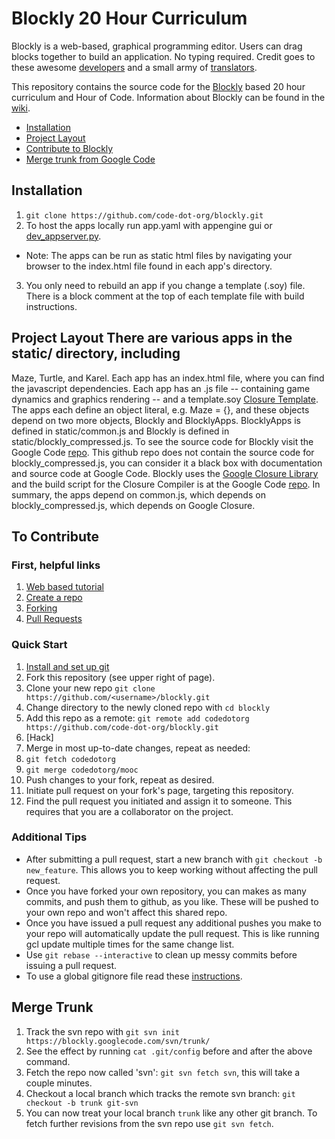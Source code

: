 # Blockly 20 Hour Curriculum

Blockly is a web-based, graphical programming editor. Users can drag blocks
together to build an application. No typing required. Credit goes to these
awesome [developers](https://code.google.com/p/blockly/wiki/Credits#Engineers)
and a small army of
[translators](https://code.google.com/p/blockly/wiki/Credits#Translators).

This repository contains the source code for the
[Blockly](https://code.google.com/p/blockly/) based 20 hour curriculum and Hour
of Code. Information about Blockly can be found in the
[wiki](https://code.google.com/p/blockly/w/list).

- [Installation](#installation)
- [Project Layout](#project-layout)
- [Contribute to Blockly](#to-contribute)
- [Merge trunk from Google Code](#merge-trunk)

## Installation

1. `git clone https://github.com/code-dot-org/blockly.git`
2. To host the apps locally run app.yaml with appengine gui or
   [dev_appserver.py](https://developers.google.com/appengine/downloads).
  - Note: The apps can be run as static html files by navigating your browser
    to the index.html file found in each app's directory.
3. You only need to rebuild an app if you change a template (.soy) file. There
   is a block comment at the top of each template file with build instructions.

## Project Layout There are various apps in the static/ directory, including
Maze, Turtle, and Karel. Each app has an index.html file, where you can find
the javascript dependencies. Each app has an <app>.js file -- containing game
dynamics and graphics rendering -- and a template.soy [Closure
Template](https://developers.google.com/closure/templates/). The apps each
define an object literal, e.g. Maze = {}, and these objects depend on two more
objects, Blockly and BlocklyApps. BlocklyApps is defined in static/common.js
and Blockly is defined in static/blockly\_compressed.js. To see the source code
for Blockly visit the Google Code [repo](https://code.google.com/p/blockly/).
This github repo does not contain the source code for blockly\_compressed.js,
you can consider it a black box with documentation and source code at Google
Code. Blockly uses the [Google Closure
Library](https://developers.google.com/closure/) and the build script for the
Closure Compiler is at the Google Code
[repo](https://code.google.com/p/blockly/). In summary, the apps depend on
common.js, which depends on blockly\_compressed.js, which depends on Google
Closure.

## To Contribute

### First, helpful links

1. [Web based tutorial](http://try.github.io/levels/1/challenges/1)
2. [Create a repo](https://help.github.com/articles/create-a-repo)
3. [Forking](https://help.github.com/articles/fork-a-repo)
4. [Pull Requests](https://help.github.com/articles/using-pull-requests)

### Quick Start

1. [Install and set up git](https://help.github.com/articles/set-up-git)
2. Fork this repository (see upper right of page).
3. Clone your new repo `git clone https://github.com/<username>/blockly.git`
4. Change directory to the newly cloned repo with `cd blockly`
5. Add this repo as a remote: `git remote add codedotorg
   https://github.com/code-dot-org/blockly.git`
6. [Hack]
7. Merge in most up-to-date changes, repeat as needed:
  1. `git fetch codedotorg`
  2. `git merge codedotorg/mooc`
8. Push changes to your fork, repeat as desired.
9. Initiate pull request on your fork's page, targeting this repository.
10. Find the pull request you initiated and assign it to someone. This requires
    that you are a collaborator on the project.

### Additional Tips

  - After submitting a pull request, start a new branch with `git checkout -b
    new_feature`. This allows you to keep working without affecting the pull
    request.
  - Once you have forked your own repository, you can makes as many commits,
    and push them to github, as you like. These will be pushed to your own repo
    and won't affect this shared repo. 
  - Once you have issued a pull request any additional pushes you make to your
    repo will automatically update the pull request. This is like running gcl
    update multiple times for the same change list.
  - Use `git rebase --interactive` to clean up messy commits before issuing a
    pull request. 
  - To use a global gitignore file read these
    [instructions](http://robots.thoughtbot.com/post/18739402579/global-gitignore).

## Merge Trunk

  1. Track the svn repo with `git svn init
     https://blockly.googlecode.com/svn/trunk/`
  1. See the effect by running `cat .git/config` before and after the above
     command.
  2. Fetch the repo now called 'svn': `git svn fetch svn`, this will take a
     couple minutes.
  4. Checkout a local branch which tracks the remote svn branch: `git checkout
     -b trunk git-svn`
  5. You can now treat your local branch `trunk` like any other git branch. To
     fetch further revisions from the svn repo use `git svn fetch`.
